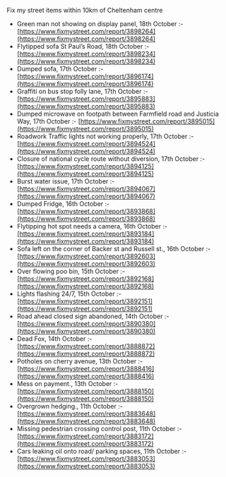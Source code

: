 Fix my street items within 10km of Cheltenham centre

<!-- fix_marker starts -->

- Green man not showing on display panel, 18th October :- [https://www.fixmystreet.com/report/3898264](https://www.fixmystreet.com/report/3898264)
- Flytipped sofa St Paul’s Road, 18th October :- [https://www.fixmystreet.com/report/3898234](https://www.fixmystreet.com/report/3898234)
- Dumped sofa, 17th October :- [https://www.fixmystreet.com/report/3896174](https://www.fixmystreet.com/report/3896174)
- Graffiti on bus stop folly lane, 17th October :- [https://www.fixmystreet.com/report/3895883](https://www.fixmystreet.com/report/3895883)
- Dumped microwave on footpath between Farmfield road and Justicia Way, 17th October :- [https://www.fixmystreet.com/report/3895015](https://www.fixmystreet.com/report/3895015)
- Roadwork Traffic lights not working properly, 17th October :- [https://www.fixmystreet.com/report/3894524](https://www.fixmystreet.com/report/3894524)
- Closure of national cycle route without diversion, 17th October :- [https://www.fixmystreet.com/report/3894125](https://www.fixmystreet.com/report/3894125)
- Burst water issue, 17th October :- [https://www.fixmystreet.com/report/3894067](https://www.fixmystreet.com/report/3894067)
- Dumped Fridge, 16th October :- [https://www.fixmystreet.com/report/3893868](https://www.fixmystreet.com/report/3893868)
- Flytipping hot spot needs a camera, 16th October :- [https://www.fixmystreet.com/report/3893184](https://www.fixmystreet.com/report/3893184)
- Sofa left on the corner of Backer st and Russell st., 16th October :- [https://www.fixmystreet.com/report/3892603](https://www.fixmystreet.com/report/3892603)
- Over flowing poo bin, 15th October :- [https://www.fixmystreet.com/report/3892168](https://www.fixmystreet.com/report/3892168)
- Lights flashing 24/7, 15th October :- [https://www.fixmystreet.com/report/3892151](https://www.fixmystreet.com/report/3892151)
- Road ahead closed sign abandoned, 14th October :- [https://www.fixmystreet.com/report/3890380](https://www.fixmystreet.com/report/3890380)
- Dead Fox, 14th October :- [https://www.fixmystreet.com/report/3888872](https://www.fixmystreet.com/report/3888872)
- Potholes on cherry avenue, 13th October :- [https://www.fixmystreet.com/report/3888416](https://www.fixmystreet.com/report/3888416)
- Mess on payment., 13th October :- [https://www.fixmystreet.com/report/3888150](https://www.fixmystreet.com/report/3888150)
- Overgrown hedging., 11th October :- [https://www.fixmystreet.com/report/3883648](https://www.fixmystreet.com/report/3883648)
- Missing pedestrian crossing control post, 11th October :- [https://www.fixmystreet.com/report/3883172](https://www.fixmystreet.com/report/3883172)
- Cars leaking oil onto road/ parking spaces, 11th October :- [https://www.fixmystreet.com/report/3883053](https://www.fixmystreet.com/report/3883053)

<!-- fix_marker ends -->